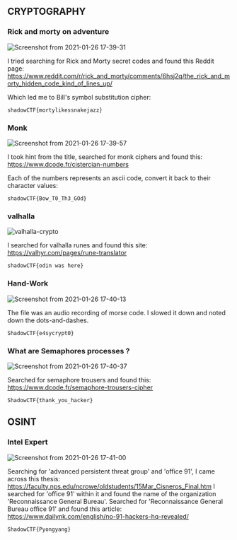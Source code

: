 ## CRYPTOGRAPHY

### Rick and morty on adventure
![Screenshot from 2021-01-26 17-39-31](https://user-images.githubusercontent.com/47029515/106316283-743f8800-6292-11eb-8075-8eb5d460eb2a.png)

I tried searching for Rick and Morty secret codes and found this Reddit page:
https://www.reddit.com/r/rick_and_morty/comments/6hsj2q/the_rick_and_morty_hidden_code_kind_of_lines_up/

Which led me to Bill's symbol substitution cipher:

```
shadowCTF{mortylikessnakejazz}
```


### Monk
![Screenshot from 2021-01-26 17-39-57](https://user-images.githubusercontent.com/47029515/106318233-9f77a680-6295-11eb-832d-74da5906f75a.png)

I took hint from the title, searched for monk ciphers and found this:
https://www.dcode.fr/cistercian-numbers

Each of the numbers represents an ascii code, convert it back to their character values:

```
shadowCTF{Bow_T0_Th3_GOd}
```


### valhalla
![valhalla-crypto](https://user-images.githubusercontent.com/47029515/106320352-c84d6b00-6298-11eb-8a6c-f3a3f5bfa425.png)

I searched for valhalla runes and found this site:
https://valhyr.com/pages/rune-translator

```
shadowCTF{odin was here}
```


### Hand-Work
![Screenshot from 2021-01-26 17-40-13](https://user-images.githubusercontent.com/47029515/106321209-f8493e00-6299-11eb-9687-0d290bb878da.png)

The file was an audio recording of morse code. I slowed it down and noted down the dots-and-dashes.

```
ShadowCTF{e4sycrypt0}
```


### What are Semaphores processes ? 
![Screenshot from 2021-01-26 17-40-37](https://user-images.githubusercontent.com/47029515/106322812-668f0000-629c-11eb-891b-af0c6b4adec5.png)

Searched for semaphore trousers and found this: https://www.dcode.fr/semaphore-trousers-cipher

```
ShadowCTF{thank_you_hacker}
```


## OSINT

### Intel Expert
![Screenshot from 2021-01-26 17-41-00](https://user-images.githubusercontent.com/47029515/106323654-c4701780-629d-11eb-97e9-3c2d0d1b3be8.png)

Searching for 'advanced persistent threat group' and 'office 91', I came across this thesis: https://faculty.nps.edu/ncrowe/oldstudents/15Mar_Cisneros_Final.htm
I searched for 'office 91' within it and found the name of the organization 'Reconnaissance General Bureau'. Searched for 'Reconnaissance General Bureau office 91'
and found this article:
https://www.dailynk.com/english/no-91-hackers-hq-revealed/

```
ShadowCTF{Pyongyang}
```
